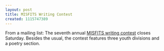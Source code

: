 ```yaml
---
layout: post
title: MISFITS Writing Contest
created: 1115747389
---
```

From a mailing list:  The seventh annual [MISFITS writing contest](http://misfit.org/writingcontest.htm) closes Saturday.  Besides the usual, the contest features three youth divisions and a poetry section.
